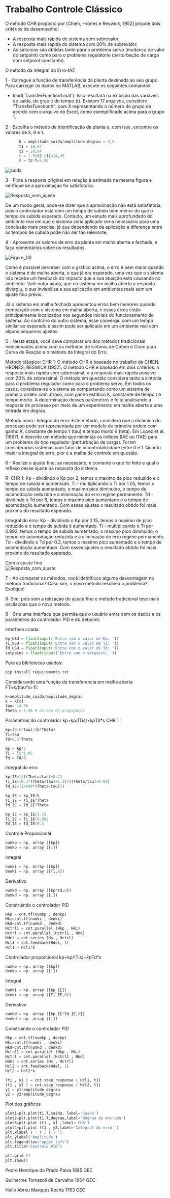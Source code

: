 # Trabalho Controle Clássico

O método CHR proposto por [Chien, Hrones e Reswick, 1952] propõe dois critérios de desempenho:

- A resposta mais rápida do sistema sem sobrevalor.
- A resposta mais rápida do sistema com 20% de sobrevalor.
- As sintonias são obtidas tanto para o problema servo (mudança de valor do setpoint) como para o problema regulatório (perturbação de carga com setpoint constante).

O método da Integral do Erro-IAE 

1 - Carregue a função de transferência da planta destinada ao seu grupo. Para carregar os dados no MATLAB, execute os seguintes comandos:

- load('TransferFunction1.mat'). Isso resultará na exibição das variáveis de saída, do grau e do tempo (t). Existem 17 arquivos, considere "TransferFunctionX", com X representando o número do grupo de acordo com o arquivo do Excel, como exemplificado acima para o grupo 1.

2 - Escolha o método de identificação da planta e, com isso, encontre os valores de k, θ e τ.

```python
      k = amplitude_saida/amplitude_degrau = 3,5
      t1 = 10,97
      t2 = 20,94
      t = 1.5(t2-t1)=14,95
      0 = t2-t=5,98
```


![saida](https://github.com/Pedro-Prado-Dev/Classical-control-work/assets/110736909/bfbf0ba1-3078-4cb6-9aed-02ff51dab200)

3 - Plote a resposta original em relação à estimada na mesma figura e verifique se a aproximação foi satisfatória.

![Resposta_sem_ajuste](https://github.com/Pedro-Prado-Dev/Classical-control-work/assets/100048797/1488255c-dc15-4307-beea-4bca34eb898a)


De um modo geral, pode-se dizer que a aproximação não está satisfatória, pois o controlador está com um tempo de subida bem menor do que o tempo de subida esperado. Contudo, um estudo mais aprofundado do ambiente real em que o sistema seria aplicado seria necessário para uma conclusão mais precisa, já que dependendo da aplicação a diferença entre os tempos de subida pode não ser tão relevante.

4 - Apresente os valores de erro da planta em malha aberta e fechada, e faça comentários sobre os resultados.

![Figure_(3)](https://github.com/Pedro-Prado-Dev/Classical-control-work/assets/100048797/0b6b328f-4db2-4619-b1cb-2e6b63a80b29)

Como é possível perceber com o gráfico acima, o erro é bem maior quando o sistema é de malha aberta, o que já era esperado, uma vez que o sistema não recebe um feedback do impacto que a sua atuação está causando no ambiente. Vale notar ainda, que no sistema em malha aberta a resposta divergiu, o que inviabiliza a sua aplicação em ambientes reais sem um ajuste fino prévio.


Já o sistema em malha fechada apresentou erros bem menores quando comparado com o sistema em malha aberta, e esses erros estão principalmente localizados nos segundos iniciais do funcionamento do sistema. Ao contrário do outro sistema, esse convergiu com um tempo similar ao esperado e assim pode ser aplicado em um ambiente real com alguns pequenos ajustes

5 - Nesta etapa, você deve comparar um dos métodos tradicionais mencionados acima com os métodos de sintonia de Cohen e Coon para Curva de Reação e o método da Integral do Erro.

Metodo clássico: CHR 1: O método CHR é baseado no trabalho de CHIEN; HRONES; RESWICK (1952). O método CHR é baseado em dois critérios: a resposta mais rápida sem sobressinal; e a resposta mais rápida possível com 20% de sobressinal. O método em questão considera tanto a sintonia para o problema regulador como para o problema servo. Em todos os casos, considera-se o sistema se comportando como um sistema de primeira ordem com atraso, com ganho estático K, constante de tempo t e tempo morto. A determinação desses parâmetros é feita analisando a resposta do processo por meio de um experimento em malha aberta a uma entrada em degrau.

Metodo novo : Integral do erro: Este método, considera que a dinâmica do processo pode ser representada por um modelo de primeira ordem com ganho K, constante de tempo τ (tau) e tempo morto θ (teta). Em Lopez et al. (1967), é descrito um método que minimiza os índices (IAE ou ITAE) para um problema do tipo regulador (perturbação de carga). Foram considerados sistemas com fator de incontrolabilidade entre 0 e 1. Quanto maior a integral do erro, pior é a malha de controle em questão. 

6 - Realize o ajuste fino, se necessário, e comente o que foi feito e qual o reflexo desse ajuste na resposta do sistema.

R: CHR 1:
Kp - dividindo o Kp por 2, temos o maximo de pico reduzido e o tempo de subida é aumentado.
Ti - multiplicando o Ti por 1.05, temos o tempo de subida aumentado, o maximo pico diminuido, o tempo de acomodação reduzida e a eliminação do erro regime permanente.
Td - dividindo o Td por 8, temos o maximo pico aumentado e o tempo de acomodação aumentado.
Com esses ajustes o resultado obtido foi mais proximo do resultado esperado.

Integral do erro:
Kp - dividindo o Kp por 2.15, temos o maximo de pico reduzido e o tempo de subida é aumentado.
Ti - multiplicando o Ti por 0.992, temos o tempo de subida aumentado, o maximo pico diminuido, o tempo de acomodação reduzida e a eliminação do erro regime permanente.
Td - dividindo o Td por 0.3, temos o maximo pico aumentado e o tempo de acomodação aumentado.
Com esses ajustes o resultado obtido foi mais proximo do resultado esperado.

Com o ajuste fino  
![Resposta_com_ajuste](https://github.com/Pedro-Prado-Dev/Classical-control-work/assets/100048797/93abd8cb-9875-4843-9c99-4c4955ea42a9)

7 - Ao comparar os métodos, você identificou alguma desvantagem no método tradicional? Caso sim, o novo método resolveu o problema? Explique!

R: Sim, pois sem a relização do ajuste fino o metodo tradicional teve mais oscilações que o novo metodo.

8 - Crie uma interface que permita que o usuário entre com os dados e os parâmetros do controlador PID e do Setpoint.

Interface criada:
```python
kp_USU = float(input('Entre com o valor de Kp: '))
Ti_USU = float(input('Entre com o valor de Ti: '))
Td_USU = float(input('Entre com o valor de Td: '))
setpoint = float(input('Entre com o setpoint: '))
```

Para as bibliotecas usadas:

```python
pip install requirements.txt
```

Considerando uma função de transferencia em malha aberta FT=k/(tau*s+1):
```python
k=amplitude_saida/amplitude_degrau
k = k[0]
tau= 14.95
Theta = 5.98 # atraso de propagação
```

Parâmetros do controlador kp+kp/(Ti*s)+kp*Td*s
CHR 1
```python
kp=(0.6*tau)/(k*Theta)
Ti=tau
Td=0.5*Theta

kp = kp/2
Ti = Ti*1.05
Td = Td/8
```

Integral do erro
```python
kp_IE=1/((Theta/tau)+0.2)
Ti_IE=(0.3*(Theta/tau)+1.2)/((Theta/tau)+0.08)
Td_IE=(1/(90*(Theta/tau)))

kp_IE = kp_IE/k
Ti_IE = Ti_IE*Theta
Td_IE = Td_IE*Theta

kp_IE = kp_IE/2.15
Ti_IE = Ti_IE*0.992
Td_IE = Td_IE/0.3
```

Controle Proporcional
```python
numkp = np. array ([kp])
denkp = np. array ([1])
```
Integral
```python
numki = np. array ([kp])
denki = np. array ([Ti,0])
```
Derivativo
```python
numkd = np. array ([kp*Td,0])
denkd = np. array ([1])
```
Construindo o controlador PID
```python
Hkp = cnt.tf(numkp , denkp)
Hki=cnt.tf(numki , denki)
Hkd=cnt.tf(numkd , denkd)
Hctrl1 = cnt.parallel (Hkp , Hki)
Hctrl = cnt.parallel (Hctrl1 , Hkd)
Hdel = cnt.series (Hs , Hctrl)
Hcl1 = cnt.feedback(Hdel, 1)
Hcl1 = Hcl1*k
```

Controlador proporcional kp+kp/(Ti*s)+kp*Td*s
```python
numkp = np. array ([kp])
denkp = np. array ([1])
```
Integral
```python
numki = np. array ([kp_IE])
denki = np. array ([Ti_IE,0])
```
Derivativo
```python
numkd = np. array ([kp_IE*Td_IE,0])
denkd = np. array ([1])
```
Construindo o controlador PID
```python
Hkp = cnt.tf(numkp , denkp)
Hki=cnt.tf(numki , denki)
Hkd=cnt.tf(numkd , denkd)
Hctrl1 = cnt.parallel (Hkp , Hki)
Hctrl = cnt.parallel (Hctrl1 , Hkd)
Hdel = cnt.series (Hs , Hctrl)
Hcl2 = cnt.feedback(Hdel, 1)
Hcl2 = Hcl2*k

(t1 , y1 ) = cnt.step_response ( Hcl1, t1)
(t1 , y2 ) = cnt.step_response ( Hcl2, t1)
y1 = y1*amplitude_degrau
y2 = y2*amplitude_degrau
```

Plot dos gráficos
```python
plot1=plt.plot(t1.T,saida, label='Saída')
plot2=plt.plot(t1.T,degrau,label='degrau de entrada')
plot3=plt.plot (t1 , y1 ,label='CHR')
plot4=plt.plot (t1 , y2,label='Integral do erro' )
plt.xlabel ( ' t [ s ] ')
plt.ylabel('Amplitude')
plt.legend(loc="upper left")
plt.title('Controle PID')

plt.grid ()
plt.show()
```

Pedro Henrique do Prado Paiva 1685 GEC

Guilherme Tomazoli de Carvalho 1664 GEC

Helio Abreu Marques Rocha 1763 GEC
